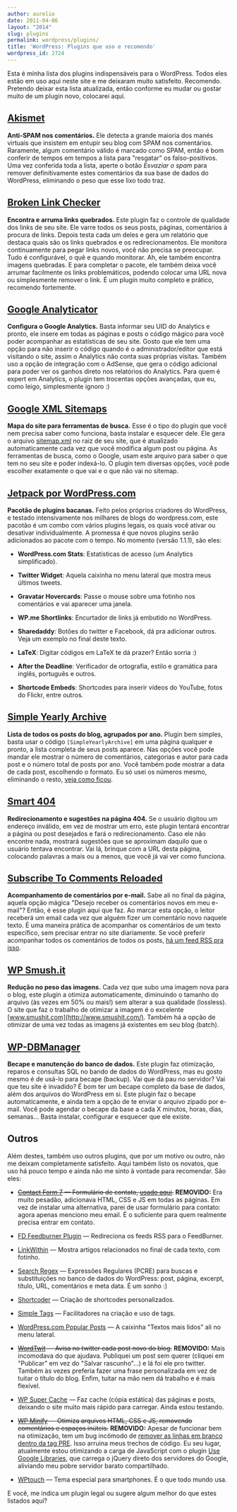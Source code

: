 ```yaml
---
author: aurelio
date: 2011-04-06
layout: "2014"
slug: plugins
permalink: wordpress/plugins/
title: 'WordPress: Plugins que uso e recomendo'
wordpress_id: 2724
---
```


Esta é minha lista dos plugins indispensáveis para o WordPress. Todos eles estão em uso aqui neste site e me deixaram muito satisfeito. Recomendo. Pretendo deixar esta lista atualizada, então conforme eu mudar ou gostar muito de um plugin novo, colocarei aqui.


## [Akismet](http://wordpress.org/extend/plugins/akismet/)

**Anti-SPAM nos comentários.** Ele detecta a grande maioria dos manés virtuais que insistem em entupir seu blog com SPAM nos comentários. Raramente, algum comentário válido é marcado como SPAM, então é bom conferir de tempos em tempos a lista para "resgatar" os falso-positivos. Uma vez conferida toda a lista, aperte o botão _Esvaziar o spam_ para remover definitivamente estes comentários da sua base de dados do WordPress, eliminando o peso que esse lixo todo traz.


## [Broken Link Checker](http://wordpress.org/extend/plugins/broken-link-checker/)

**Encontra e arruma links quebrados.** Este plugin faz o controle de qualidade dos links de seu site. Ele varre todos os seus posts, páginas, comentários à procura de links. Depois testa cada um deles e gera um relatório que destaca quais são os links quebrados e os redirecionamentos. Ele monitora continuamente para pegar links novos, você não precisa se preocupar. Tudo é configurável, o quê e quando monitorar. Ah, ele também encontra imagens quebradas. E para completar o pacote, ele também deixa você arrumar facilmente os links problemáticos, podendo colocar uma URL nova ou simplesmente remover o link. É um plugin muito completo e prático, recomendo fortemente.


## [Google Analyticator](http://wordpress.org/extend/plugins/google-analyticator/)

**Configura o Google Analytics.** Basta informar seu UID do Analytics e pronto, ele insere em todas as páginas e posts o código mágico para você poder acompanhar as estatísticas de seu site. Gosto que ele tem uma opção para não inserir o código quando é o administrador/editor que está visitando o site, assim o Analytics não conta suas próprias visitas. Também uso a opção de integração com o AdSense, que gera o código adicional para poder ver os ganhos direto nos relatórios do Analytics. Para quem é expert em Analytics, o plugin tem trocentas opções avançadas, que eu, como leigo, simplesmente ignoro :)


## [Google XML Sitemaps](http://wordpress.org/extend/plugins/google-sitemap-generator/)

**Mapa do site para ferramentas de busca.** Esse é o tipo do plugin que você nem precisa saber como funciona, basta instalar e esquecer dele. Ele gera o arquivo [sitemap.xml](http://aurelio.net/sitemap.xml) no raiz de seu site, que é atualizado automaticamente cada vez que você modifica algum post ou página. As ferramentas de busca, como o Google, usam este arquivo para saber o que tem no seu site e poder indexá-lo. O plugin tem diversas opções, você pode escolher exatamente o que vai e o que não vai no sitemap.


## [Jetpack por WordPress.com](http://wordpress.org/extend/plugins/jetpack/)

**Pacotão de plugins bacanas.** Feito pelos próprios criadores do WordPress, e testado intensivamente nos milhares de blogs do wordpress.com, este pacotão é um combo com vários plugins legais, os quais você ativar ou desativar individualmente. A promessa é que novos plugins serão adicionados ao pacote com o tempo. No momento (versão 1.1.1), são eles:

  * **WordPress.com Stats**: Estatísticas de acesso (um Analytics simplificado).

  * **Twitter Widget**: Aquela caixinha no menu lateral que mostra meus últimos tweets.

  * **Gravatar Hovercards**: Passe o mouse sobre uma fotinho nos comentários e vai aparecer uma janela.

  * **WP.me Shortlinks**: Encurtador de links já embutido no WordPress.

  * **Sharedaddy**: Botões do twitter e Facebook, dá pra adicionar outros. Veja um exemplo no final deste texto.

  * **LaTeX**: Digitar códigos em LaTeX te dá prazer? Então sorria :)

  * **After the Deadline**: Verificador de ortografia, estilo e gramática para inglês, português e outros.

  * **Shortcode Embeds**: Shortcodes para inserir vídeos do YouTube, fotos do Flickr, entre outros.


## [Simple Yearly Archive](http://wordpress.org/extend/plugins/simple-yearly-archive/)

**Lista de todos os posts do blog, agrupados por ano.** Plugin bem simples, basta usar o código `[SimpleYearlyArchive]` em uma página qualquer e pronto, a lista completa de seus posts aparece. Nas opções você pode mandar ele mostrar o número de comentários, categorias e autor para cada post e o número total de posts por ano. Você também pode mostrar a data de cada post, escolhendo o formato. Eu só usei os números mesmo, eliminando o resto, [veja como ficou](http://aurelio.net/blog/sumario/).


## [Smart 404](http://wordpress.org/extend/plugins/smart-404/)

**Redirecionamento e sugestões na página 404.** Se o usuário digitou um endereço inválido, em vez de mostrar um erro, este plugin tentará encontrar a página ou post desejados e fará o redirecionamento. Caso ele não encontre nada, mostrará sugestões que se aproximam daquilo que o usuário tentava encontrar. Vai lá, brinque com a URL desta página, colocando palavras a mais ou a menos, que você já vai ver como funciona.


## [Subscribe To Comments Reloaded](http://wordpress.org/extend/plugins/subscribe-to-comments-reloaded/)

**Acompanhamento de comentários por e-mail.** Sabe ali no final da página, aquela opção mágica "Desejo receber os comentários novos em meu e-mail"? Então, é esse plugin aqui que faz. Ao marcar esta opção, o leitor receberá um email cada vez que alguém fizer um comentário novo naquele texto. É uma maneira prática de acompanhar os comentários de um texto específico, sem precisar entrar no site diariamente. Se você preferir acompanhar todos os comentários de todos os posts, [há um feed RSS pra isso](http://feeds.feedburner.com/AurelioJargasComentarios).


## [WP Smush.it](http://wordpress.org/extend/plugins/wp-smushit/)

**Redução no peso das imagens.** Cada vez que subo uma imagem nova para o blog, este plugin a otimiza automaticamente, diminuindo o tamanho do arquivo (às vezes em 50% ou mais!) sem alterar a sua qualidade (lossless). O site que faz o trabalho de otimizar a imagem é o excelente [www.smushit.com](http://www.smushit.com/). Também há a opção de otimizar de uma vez todas as imagens já existentes em seu blog (batch).


## [WP-DBManager](http://wordpress.org/extend/plugins/wp-dbmanager/)

**Becape e manutenção do banco de dados.** Este plugin faz otimização, reparos e consultas SQL no bando de dados do WordPress, mas eu gosto mesmo é de usá-lo para becape (backup). Vai que dá pau no servidor? Vai que teu site é invadido? É bom ter um becape completo da base de dados, além dos arquivos do WordPress em si. Este plugin faz o becape automaticamente, e ainda tem a opção de te enviar o arquivo zipado por e-mail. Você pode agendar o becape da base a cada X minutos, horas, dias, semanas... Basta instalar, configurar e esquecer que ele existe.


## Outros

Além destes, também uso outros plugins, que por um motivo ou outro, não me deixam completamente satisfeito. Aqui também listo os novatos, que uso há pouco tempo e ainda não me sinto à vontade para recomendar. São eles:

  * <del>[Contact Form 7](http://wordpress.org/extend/plugins/contact-form-7/) — Formulário de contato, [usado aqui](http://aurelio.net/contato/).</del> **REMOVIDO:** Era muito pesadão, adicionava HTML, CSS e JS em todas as páginas. Em vez de instalar uma alternativa, parei de usar formulário para contato: agora apenas menciono meu email. É o suficiente para quem realmente precisa entrar em contato.

  * [FD Feedburner Plugin](http://wordpress.org/extend/plugins/feedburner-plugin/) — Redireciona os feeds RSS para o FeedBurner.

  * [LinkWithin](http://www.linkwithin.com/) — Mostra artigos relacionados no final de cada texto, com fotinho.

  * [Search Regex](http://wordpress.org/extend/plugins/search-regex/) — Expressões Regulares (PCRE) para buscas e substituições no banco de dados do WordPress: post, página, excerpt, título, URL, comentários e meta data. É um sonho :)

  * [Shortcoder](http://wordpress.org/extend/plugins/shortcoder/) — Criação de shortcodes personalizados.

  * [Simple Tags](http://wordpress.org/extend/plugins/simple-tags/) — Facilitadores na criação e uso de tags.

  * [WordPress.com Popular Posts](http://wordpress.org/extend/plugins/wordpresscom-popular-posts/) — A caixinha "Textos mais lidos" ali no menu lateral.

  * <del>[WordTwit](http://wordpress.org/extend/plugins/wordtwit/) — Avisa no twitter cada post novo do blog.</del> **REMOVIDO:** Mais incomodava do que ajudava. Publiquei um post sem querer (cliquei em "Publicar" em vez do "Salvar rascunho"…) e lá foi ele pro twitter. Também às vezes preferia fazer uma frase personalizada em vez de tuitar o título do blog. Enfim, tuitar na mão nem dá trabalho e é mais flexível.

  * [WP Super Cache](http://wordpress.org/extend/plugins/wp-super-cache/) — Faz cache (cópia estática) das páginas e posts, deixando o site muito mais rápido para carregar. Ainda estou testando.

  * <del>[WP Minify](http://wordpress.org/extend/plugins/wp-minify/) — Otimiza arquivos HTML, CSS e JS, removendo comentários e espaços inúteis.</del> **REMOVIDO:** Apesar de funcionar bem na otimização, tem um bug incômodo de [remover as linhas em branco dentro da tag PRE](http://wordpress.org/support/topic/plugin-wp-minify-minify-removes-carriage-returns-from-pre-code-blocks). Isso arruina meus trechos de código. Eu seu lugar, atualmente estou otimizando a carga de JavaScript com o plugin [Use Google Libraries](http://wordpress.org/extend/plugins/use-google-libraries/), que carrega o jQuery direto dos servidores do Google, aliviando meu pobre servidor barato compartilhado.

  * [WPtouch](http://wordpress.org/extend/plugins/wptouch/) — Tema especial para smartphones. É o que todo mundo usa.

E você, me indica um plugin legal ou sugere algum melhor do que estes listados aqui?
